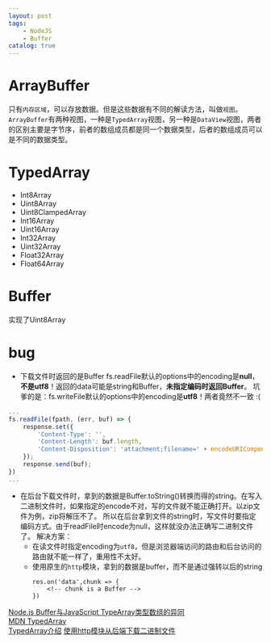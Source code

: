 ```yaml
---
layout: post
tags: 
    - NodeJS
    - Buffer
catalog: true
---
```



# ArrayBuffer

只有`内存区域`，可以存放数据。但是这些数据有不同的解读方法，叫做`视图`。`ArrayBuffer`有两种视图，一种是`TypedArray`视图，另一种是`DataView`视图，两者的区别主要是字节序，前者的数组成员都是同一个数据类型，后者的数组成员可以是不同的数据类型。

# TypedArray

- Int8Array
- Uint8Array
- Uint8ClampedArray
- Int16Array
- Uint16Array
- Int32Array
- Uint32Array
- Float32Array
- Float64Array

# Buffer

实现了Uint8Array

# bug

- 下载文件时返回的是Buffer
    fs.readFile默认的options中的encoding是**null**，**不是utf8**！返回的data可能是string和Buffer，**未指定编码时返回Buffer**。
    坑爹的是：fs.writeFile默认的options中的encoding是**utf8**！两者竟然不一致 :(
``` typescript
...
fs.readFile(fpath, (err, buf) => {
    response.set({
        'Content-Type': '',
        'Content-Length': buf.length,
        'Content-Disposition': 'attachment;filename=' + encodeURIComponent(fname)
    });
    response.send(buf);
})
...
```

- 在后台下载文件时，拿到的数据是Buffer.toString()转换而得的string。在写入二进制文件时，如果指定的encode不对，写的文件就不能正确打开。以zip文件为例，zip将解压不了。
    所以在后台拿到文件的string时，写文件时要指定编码方式。由于readFile时encode为null，这样就没办法正确写二进制文件了。
    解决方案：
    - 在读文件时指定encoding为`utf8`，但是浏览器端访问的路由和后台访问的路由就不能一样了，重用性不太好。
    - 使用原生的`http`模块，拿到的数据是buffer，而不是通过强转以后的string
        ```
        res.on('data',chunk => {
            <!-- chunk is a Buffer -->
        })
        ```


[Node.js Buffer与JavaScript TypeArray类型数组的异同](https://itbilu.com/nodejs/core/NyIjmp0wZ.html)<br>
[MDN TypedArray](https://developer.mozilla.org/zh-CN/docs/Web/JavaScript/Reference/Global_Objects/TypedArray)<br>
[TypedArray介绍](http://www.jb51.net/html5/68844.html)
[使用http模块从后端下载二进制文件](https://blog.csdn.net/davidsu33/article/details/52600906)